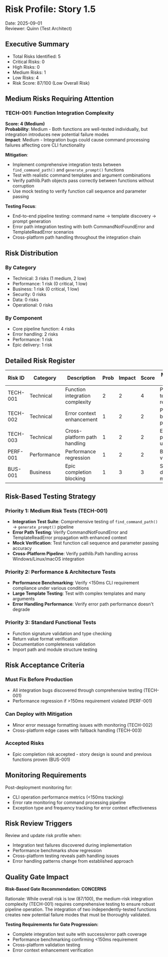# Risk Profile: Story 1.5

Date: 2025-09-01  
Reviewer: Quinn (Test Architect)

## Executive Summary

- Total Risks Identified: 5
- Critical Risks: 0
- High Risks: 0
- Medium Risks: 1
- Low Risks: 4
- Risk Score: 87/100 (Low Overall Risk)

## Medium Risks Requiring Attention

### TECH-001: Function Integration Complexity

**Score: 4 (Medium)**  
**Probability**: Medium - Both functions are well-tested individually, but integration introduces new potential failure modes  
**Impact**: Medium - Integration bugs could cause command processing failures affecting core CLI functionality  

**Mitigation**:
- Implement comprehensive integration tests between `find_command_path()` and `generate_prompt()` functions
- Test with realistic command templates and argument combinations  
- Verify pathlib.Path objects pass correctly between functions without corruption
- Use mock testing to verify function call sequence and parameter passing

**Testing Focus**: 
- End-to-end pipeline testing: command name → template discovery → prompt generation
- Error path integration testing with both CommandNotFoundError and TemplateReadError scenarios
- Cross-platform path handling throughout the integration chain

## Risk Distribution

### By Category
- Technical: 3 risks (1 medium, 2 low)
- Performance: 1 risk (0 critical, 1 low) 
- Business: 1 risk (0 critical, 1 low)
- Security: 0 risks
- Data: 0 risks
- Operational: 0 risks

### By Component
- Core pipeline function: 4 risks
- Error handling: 2 risks
- Performance: 1 risk
- Epic delivery: 1 risk

## Detailed Risk Register

| Risk ID   | Category    | Description                      | Prob | Impact | Score | Mitigation Status |
|-----------|-------------|----------------------------------|------|--------|-------|-------------------|
| TECH-001  | Technical   | Function integration complexity  | 2    | 2      | 4     | Preventive tests required |
| TECH-002  | Technical   | Error context enhancement        | 1    | 2      | 2     | Pattern-based prevention |
| TECH-003  | Technical   | Cross-platform path handling     | 1    | 2      | 2     | Existing pathlib usage |
| PERF-001  | Performance | Performance regression           | 1    | 2      | 2     | Benchmark verification |
| BUS-001   | Business    | Epic completion blocking         | 1    | 3      | 3     | Story design mitigation |

## Risk-Based Testing Strategy

### Priority 1: Medium Risk Tests (TECH-001)
- **Integration Test Suite**: Comprehensive testing of `find_command_path()` → `generate_prompt()` pipeline
- **Error Path Testing**: Verify CommandNotFoundError and TemplateReadError propagation with enhanced context
- **Mock Verification**: Test function call sequence and parameter passing accuracy
- **Cross-Platform Pipeline**: Verify pathlib.Path handling across Windows/Linux/macOS integration

### Priority 2: Performance & Architecture Tests  
- **Performance Benchmarking**: Verify <150ms CLI requirement compliance under various conditions
- **Large Template Testing**: Test with complex templates and many arguments
- **Error Handling Performance**: Verify error path performance doesn't degrade

### Priority 3: Standard Functional Tests
- Function signature validation and type checking
- Return value format verification  
- Documentation completeness validation
- Import path and module structure testing

## Risk Acceptance Criteria

### Must Fix Before Production
- All integration bugs discovered through comprehensive testing (TECH-001)
- Performance regression if >150ms requirement violated (PERF-001)

### Can Deploy with Mitigation
- Minor error message formatting issues with monitoring (TECH-002)
- Cross-platform edge cases with fallback handling (TECH-003)

### Accepted Risks
- Epic completion risk accepted - story design is sound and previous functions proven (BUS-001)

## Monitoring Requirements

Post-deployment monitoring for:
- CLI operation performance metrics (<150ms tracking)
- Error rate monitoring for command processing pipeline
- Exception type and frequency tracking for error context effectiveness

## Risk Review Triggers

Review and update risk profile when:
- Integration test failures discovered during implementation
- Performance benchmarks show regression
- Cross-platform testing reveals path handling issues
- Error handling patterns change from established approach

## Quality Gate Impact

**Risk-Based Gate Recommendation: CONCERNS**

Rationale: While overall risk is low (87/100), the medium-risk integration complexity (TECH-001) requires comprehensive testing to ensure robust pipeline operation. The integration of two independently-tested functions creates new potential failure modes that must be thoroughly validated.

**Testing Requirements for Gate Progression:**
- Complete integration test suite with success/error path coverage
- Performance benchmarking confirming <150ms requirement
- Cross-platform validation testing
- Error context enhancement verification